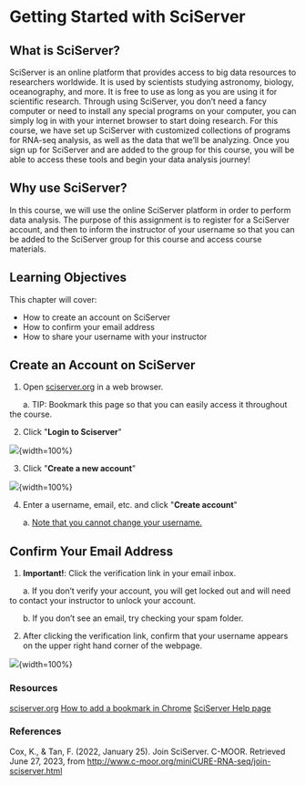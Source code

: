 
# Getting Started with SciServer



## What is SciServer?

SciServer is an online platform that provides access to big data resources to researchers worldwide. It is used by scientists studying astronomy, biology, oceanography, and more. It is free to use as long as you are using it for scientific research. Through using SciServer, you don’t need a fancy computer or need to install any special programs on your computer, you can simply log in with your internet browser to start doing research. For this course, we have set up SciServer with customized collections of programs for RNA-seq analysis, as well as the data that we’ll be analyzing. Once you sign up for SciServer and are added to the group for this course, you will be able to access these tools and begin your data analysis journey!

## Why use SciServer?

In this course, we will use the online SciServer platform in order to perform data analysis. The purpose of this assignment is to register for a SciServer account, and then to inform the instructor of your username so that you can be added to the SciServer group for this course and access course materials.

## Learning Objectives 

This chapter will cover:  

- How to create an account on SciServer
- How to confirm your email address
- How to share your username with your instructor

## Create an Account on SciServer

1. Open [sciserver.org](https://sciserver.org) in a web browser.

&nbsp;&nbsp;&nbsp;&nbsp;&nbsp; a. TIP: Bookmark this page so that you can easily access it throughout the course.

2. Click "**Login to Sciserver**"

![](resources/images/02-Getting-Started-With-SciServer_files/figure-docx//16jh1ov1PyRyPKMTJ7ROiEyNm1B5KxdQlYQovVBCYesk_g25a5f9f2e31_0_6.png){width=100%}

3. Click "**Create a new account**"

![](resources/images/02-Getting-Started-With-SciServer_files/figure-docx//16jh1ov1PyRyPKMTJ7ROiEyNm1B5KxdQlYQovVBCYesk_g25a5f9f2e31_0_92.png){width=100%}

4. Enter a username, email, etc. and click "**Create account**"

&nbsp;&nbsp;&nbsp;&nbsp;&nbsp; a. <u>Note that you cannot change your username.</u>

## Confirm Your Email Address

1. **Important!**: Click the verification link in your email inbox.

&nbsp;&nbsp;&nbsp;&nbsp;&nbsp; a. If you don’t verify your account, you will get locked out and will need to contact your instructor to unlock your account.

&nbsp;&nbsp;&nbsp;&nbsp;&nbsp; b. If you don’t see an email, try checking your spam folder.

2. After clicking the verification link, confirm that your username appears on the upper right hand corner of the webpage.

![](resources/images/02-Getting-Started-With-SciServer_files/figure-docx//16jh1ov1PyRyPKMTJ7ROiEyNm1B5KxdQlYQovVBCYesk_g25a5f9f2e31_0_98.png){width=100%}

### Resources

[sciserver.org](https://sciserver.org)
[How to add a bookmark in Chrome](https://support.google.com/chrome/answer/188842)
[SciServer Help page](https://sciserver.org/support/how-to-use-sciserver/)

### References

Cox, K., & Tan, F. (2022, January 25). Join SciServer. C-MOOR. Retrieved June 27, 2023, from http://www.c-moor.org/miniCURE-RNA-seq/join-sciserver.html
